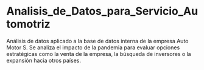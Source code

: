 # Analisis_de_Datos_para_Servicio_Automotriz
Análisis de datos aplicado a la base de datos interna de la empresa Auto Motor S. Se analiza el impacto de la pandemia para evaluar opciones estratégicas como la venta de la empresa, la búsqueda de inversores o la expansión hacia otros países.
